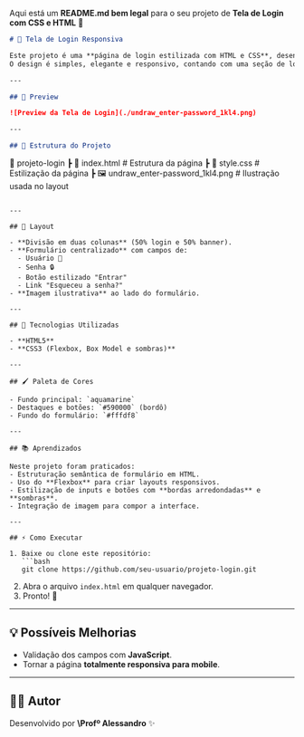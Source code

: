 
Aqui está um **README.md bem legal** para o seu projeto de **Tela de Login com CSS e HTML** 🚀

```markdown
# 🔑 Tela de Login Responsiva

Este projeto é uma **página de login estilizada com HTML e CSS**, desenvolvida para treinar **layout com Flexbox**, **estilização com Box Model** e aplicação de **cores e sombras**.  
O design é simples, elegante e responsivo, contando com uma seção de login e uma seção ilustrativa.

---

## 📸 Preview

![Preview da Tela de Login](./undraw_enter-password_1kl4.png)

---

## 📂 Estrutura do Projeto

```

📁 projeto-login
┣ 📜 index.html        # Estrutura da página
┣ 🎨 style.css         # Estilização da página
┣ 🖼 undraw\_enter-password\_1kl4.png   # Ilustração usada no layout

````

---

## 🎨 Layout

- **Divisão em duas colunas** (50% login e 50% banner).
- **Formulário centralizado** com campos de:
  - Usuário 👤
  - Senha 🔒
  - Botão estilizado "Entrar"
  - Link "Esqueceu a senha?"
- **Imagem ilustrativa** ao lado do formulário.

---

## 🚀 Tecnologias Utilizadas

- **HTML5**
- **CSS3 (Flexbox, Box Model e sombras)**

---

## 🖌 Paleta de Cores

- Fundo principal: `aquamarine`
- Destaques e botões: `#590000` (bordô)
- Fundo do formulário: `#fffdf8`

---

## 📚 Aprendizados

Neste projeto foram praticados:
- Estruturação semântica de formulário em HTML.
- Uso do **Flexbox** para criar layouts responsivos.
- Estilização de inputs e botões com **bordas arredondadas** e **sombras**.
- Integração de imagem para compor a interface.

---

## ⚡ Como Executar

1. Baixe ou clone este repositório:
   ```bash
   git clone https://github.com/seu-usuario/projeto-login.git
````

2. Abra o arquivo `index.html` em qualquer navegador.
3. Pronto! 🎉

---

## 💡 Possíveis Melhorias

* Validação dos campos com **JavaScript**.
* Tornar a página **totalmente responsiva para mobile**.
---

## 👨‍💻 Autor

Desenvolvido por **\Profº Alessandro** ✨

```


